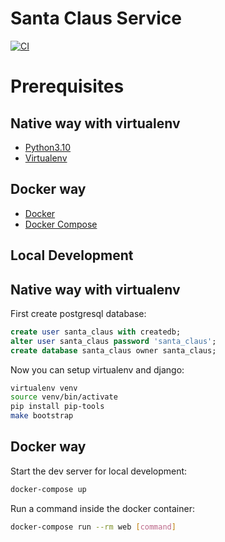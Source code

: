 # Santa Claus Service

[![CI](https://github.com/nekea/santa_claus/actions/workflows/backend.yml/badge.svg)](https://github.com/nekea/santa_claus/actions)



# Prerequisites

## Native way with virtualenv
- [Python3.10](https://www.python.org/downloads/)
- [Virtualenv](https://virtualenv.pypa.io/en/latest/)

## Docker way
- [Docker](https://docs.docker.com/engine/install/)  
- [Docker Compose](https://docs.docker.com/compose/install/)

## Local Development

## Native way with virtualenv

First create postgresql database:

```sql
create user santa_claus with createdb;
alter user santa_claus password 'santa_claus';
create database santa_claus owner santa_claus;
```
Now you can setup virtualenv and django:
```bash
virtualenv venv
source venv/bin/activate
pip install pip-tools
make bootstrap
```

## Docker way

Start the dev server for local development:
```bash
docker-compose up
```

Run a command inside the docker container:

```bash
docker-compose run --rm web [command]
```
